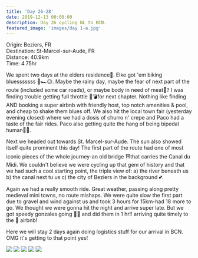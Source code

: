 ```yaml
---
title: 'Day 26-28'
date: 2019-12-13 00:00:00
description: Day 26 cycling NL to BCN.
featured_image: 'images/day 1-a.jpg'
---
```


Origin: Beziers, FR <br>
Destination: St-Marcel-sur-Aude, FR <br>
Distance: 40.9km <br>
Time: 4.75hr <br>

We spent two days at the elders residence🐰. Elke got 'em biking bluesssssss 🛵🏎😕. Maybe the rainy day, maybe the fear of next part of the route (included some car roads), or maybe body in need of meat🥩? I was finding trouble getting full throttle 🧨💣for next chapter. Nothing like finding AND booking a super airbnb with friendly host, top notch amenities & pool, and cheap to shake them blues off. We also hit the local town fair (yesterday evening closed) where we had a dosis of churro n' crepe and Paco had a taste of the fair rides. Paco also getting quite the hang of being bipedal human🦶🦶.

Next we headed out towards St. Marcel-sur-Aude. The sun also showed itself quite prominent this day! The first part of the route had one of most iconic pieces of the whole journey-an old bridge ⛩that carries the Canal du Midi. We couldn't believe we were cycling up that gem of history and that we had such a cool starting point, the triple view of: a) the river beneath us b) the canal next tu us c) the city of Beziers in the background 💕.

Again we had a really smooth ride. Great weather, passing along pretty medieval mini towns, no route mishaps. We were quite slow the first part due to gravel and wind against us and took 3 hours for 15km-had 18 more to go. We thought we were gonna hit the night and arrive super late. But we got speedy gonzales going 🐹💨 and did them in 1 hr!! arriving quite timely to the 🤩 airbnb!

Here we will stay 2 days again doing logistics stuff for our arrival in BCN. OMG it's getting to that point yes!

<div class="gallery" data-columns="1">
	<img src="/images/day 2-b.png">
	<img src="/images/day 2-c.png">
	<img src="/images/day 2-d.jpeg">
	<img src="/images/day 2-f.jpeg">
	<img src="/images/day 2-g.jpeg">
</div>

